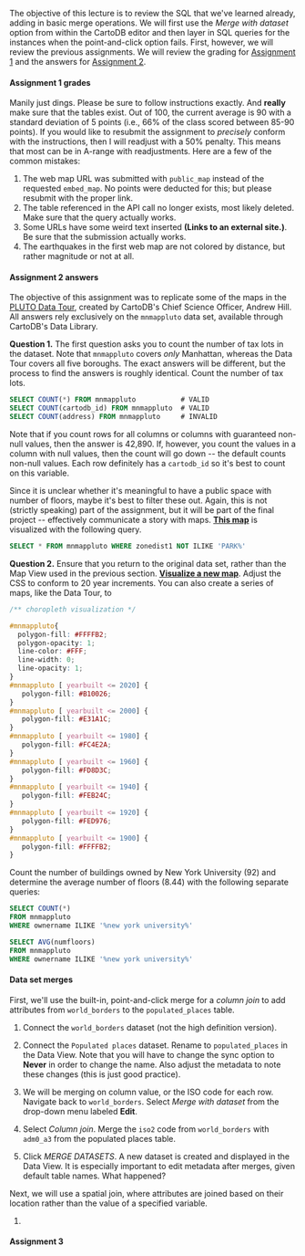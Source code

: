 The objective of this lecture is to review the SQL that we've learned already, adding in basic merge operations.  We will first use the *Merge with dataset* option from within the CartoDB editor and then layer in SQL queries for the instances when the point-and-click option fails.  First, however, we will review the previous assignments.  We will review the grading for [Assignment 1](https://github.com/danhammer/web-mapping/blob/master/lecture2/Lecture2.md#assignment) and the answers for [Assignment 2](https://github.com/danhammer/web-mapping/blob/master/lecture3/lecture3.md#assignment).

#### Assignment 1 grades

Manily just dings.  Please be sure to follow instructions exactly.  And **really** make sure that the tables exist.  Out of 100, the current average is 90 with a standard deviation of 5 points (i.e., 66% of the class scored between 85-90 points).  If you would like to resubmit the assignment to *precisely* conform with the instructions, then I will readjust with a 50% penalty.  This means that most can be in A-range with readjustments.  Here are a few of the common mistakes:

1. The web map URL was submitted with `public_map` instead of the requested `embed_map`.  No points were deducted for this; but please resubmit with the proper link.
2. The table referenced in the API call no longer exists, most likely deleted.  Make sure that the query actually works.
3. Some URLs have some weird text inserted **(Links to an external site.)**.  Be sure that the submission actually works.
4. The earthquakes in the first web map are not colored by distance, but rather magnitude or not at all.  

#### Assignment 2 answers

The objective of this assignment was to replicate some of the maps in the [PLUTO Data Tour](http://andrewxhill.com/cartodb-examples/scroll-story/pluto), created by CartoDB's Chief Science Officer, Andrew Hill.  All answers rely exclusively on the `mnmappluto` data set, available through CartoDB's Data Library.

**Question 1.** The first question asks you to count the number of tax lots in the dataset.  Note that `mnmappluto` covers *only* Manhattan, whereas the Data Tour covers all five boroughs.  The exact answers will be different, but the process to find the answers is roughly identical.  Count the number of tax lots.
```sql
SELECT COUNT(*) FROM mnmappluto           # VALID
SELECT COUNT(cartodb_id) FROM mnmappluto  # VALID
SELECT COUNT(address) FROM mnmappluto     # INVALID
```
Note that if you count rows for all columns or columns with guaranteed non-null values, then the answer is 42,890.  If, however, you count the values in a column with null values, then the count will go down -- the default counts non-null values.  Each row definitely has a `cartodb_id` so it's best to count on this variable.

Since it is unclear whether it's meaningful to have a public space with number of floors, maybe it's best to filter these out.  Again, this is not (strictly speaking) part of the assignment, but it will be part of the final project -- effectively communicate a story with maps.  [**This map**](https://danhammergenome.cartodb.com/viz/70ffb056-0069-11e6-ba6e-0e674067d321/embed_map) is visualized with the following query.
```sql
SELECT * FROM mnmappluto WHERE zonedist1 NOT ILIKE 'PARK%'
```

**Question 2.** Ensure that you return to the original data set, rather than the Map View used in the previous section.  [**Visualize a new map**](https://danhammergenome.cartodb.com/viz/a7dcbd6c-006e-11e6-b495-0e787de82d45/embed_map).  Adjust the CSS to conform to 20 year increments.  You can also create a series of maps, like the Data Tour, to 

```css
/** choropleth visualization */

#mnmappluto{
  polygon-fill: #FFFFB2;
  polygon-opacity: 1;
  line-color: #FFF;
  line-width: 0;
  line-opacity: 1;
}
#mnmappluto [ yearbuilt <= 2020] {
   polygon-fill: #B10026;
}
#mnmappluto [ yearbuilt <= 2000] {
   polygon-fill: #E31A1C;
}
#mnmappluto [ yearbuilt <= 1980] {
   polygon-fill: #FC4E2A;
}
#mnmappluto [ yearbuilt <= 1960] {
   polygon-fill: #FD8D3C;
}
#mnmappluto [ yearbuilt <= 1940] {
   polygon-fill: #FEB24C;
}
#mnmappluto [ yearbuilt <= 1920] {
   polygon-fill: #FED976;
}
#mnmappluto [ yearbuilt <= 1900] {
   polygon-fill: #FFFFB2;
}
```

Count the number of buildings owned by New York University (92) and determine the average number of floors (8.44) with the following separate queries:
```sql
SELECT COUNT(*) 
FROM mnmappluto 
WHERE ownername ILIKE '%new york university%'
```
```sql
SELECT AVG(numfloors) 
FROM mnmappluto 
WHERE ownername ILIKE '%new york university%'
```

#### Data set merges

First, we'll use the built-in, point-and-click merge for a *column join* to add attributes from `world_borders` to the `populated_places` table.

1. Connect the `world_borders` dataset (not the high definition version).

2. Connect the `Populated places` dataset.  Rename to `populated_places` in the Data View.  Note that you will have to change the sync option to **Never** in order to change the name.  Also adjust the metadata to note these changes (this is just good practice).

3. We will be merging on column value, or the ISO code for each row.  Navigate back to `world_borders`.  Select *Merge with dataset* from the drop-down menu labeled **Edit**.

4. Select *Column join*.  Merge the `iso2` code from `world_borders` with `adm0_a3` from the populated places table.  

5. Click *MERGE DATASETS*.  A new dataset is created and displayed in the Data View.  It is especially important to edit metadata after merges, given default table names.  What happened?

Next, we will use a spatial join, where attributes are joined based on their location rather than the value of a specified variable.

1. 

#### Assignment 3